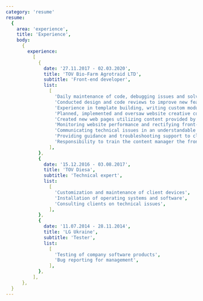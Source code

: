 ```yaml
---
category: 'resume'
resume:
  {
    area: 'experience',
    title: 'Experience',
    body:
      {
        experience:
          [
            {
              date: '27.11.2017 - 02.03.2020',
              title: 'TOV Bio-Farm Agrotraid LTD',
              subtitle: 'Front-end developer',
              list:
                [
                  'Daily maintenance of code, debugging issues and solving clients’ problems.',
                  'Conducted design and code reviews to improve new features.',
                  'Experience in template building, writing custom modules.',
                  'Planned, implemented and oversaw website creative content and overall eCommerce functionality to improve customers experience through e-blasts, abandoned cart emails.',
                  'Created new web pages utilizing content provided by online marketing to improve the website.',
                  'Monitoring website performance and rectifying front-end-related issues.',
                  'Communicating technical issues in an understandable manner to the team and clients.',
                  'Providing guidance and troubleshooting support to clients.',
                  'Responsibility to train the content manager the front-end basics and helped him develop further.',
                ],
            },
            {
              date: '15.12.2016 - 03.08.2017',
              title: 'TOV Diesa',
              subtitle: 'Technical expert',
              list:
                [
                  'Customization and maintenance of client devices',
                  'Installation of operating systems and software',
                  'Consulting clients on technical issues',
                ],
            },
            {
              date: '11.07.2014 - 28.11.2014',
              title: 'LG Ukraine',
              subtitle: 'Tester',
              list:
                [
                  'Testing of company software products',
                  'Bug reporting for management',
                ],
            },
          ],
      },
  }
---
```

